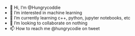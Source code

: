 - 👋 Hi, I’m @Hungrycoddie
- 👀 I’m interested in machine learning 
- 🌱 I’m currently learning c++, python, jupyter notebooks, etc 
- 💞️ I’m looking to collaborate on nothing 
- 📫 How to reach me @hungrycodie on tweet

<!---
Hungrycoddie/Hungrycoddie is a ✨ special ✨ repository because its `README.md` (this file) appears on your GitHub profile.
You can click the Preview link to take a look at your changes.
--->
